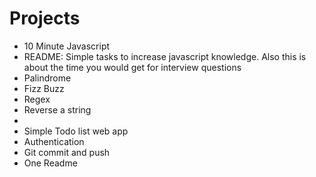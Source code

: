 # Projects
 - 10 Minute Javascript
  - README: Simple tasks to increase javascript knowledge. Also this is about the time you would get for interview questions
  - Palindrome
  - Fizz Buzz
  - Regex
  - Reverse a string
  -
 - Simple Todo list web app
  - Authentication
  - Git commit and push
  - One Readme
